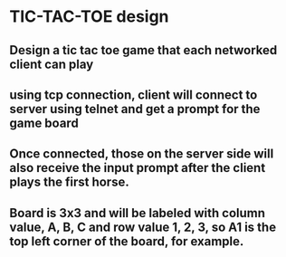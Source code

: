# TIC-TAC-TOE design

## Design a tic tac toe game that each networked client can play

## using tcp connection, client will connect to server using telnet and get a prompt for the game board

## Once connected, those on the server side will also receive the input prompt after the client plays the first horse. 

## Board is 3x3 and will be labeled with column value, A, B, C and row value 1, 2, 3, so A1 is the top left corner of the board, for example. 


